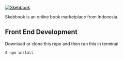 [![Skebbook](http://skebbook.com/img/logo.png)](http://skebbook.com)

Skebbook is an online book marketplace from Indonesia.

## Front End Development
Download or clone this repo and then run this in terminal
```sh
$ npm install
```